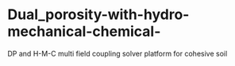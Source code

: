 # Dual_porosity-with-hydro-mechanical-chemical-
DP and H-M-C multi field coupling solver platform for cohesive soil
